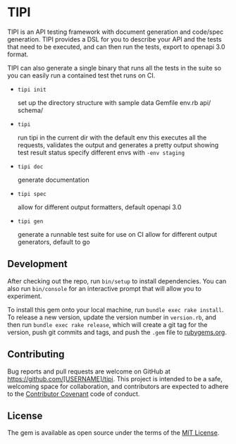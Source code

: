 # TIPI

TIPI is an API testing framework with document generation and code/spec generation.
TIPI provides a DSL for you to describe your API and the tests that need to be
executed, and can then run the tests, export to openapi 3.0 format.

TIPI can also generate a single binary that runs all the tests in the suite
so you can easily run a contained test thet runs on CI.

- `tipi init`

  set up the directory structure with sample data
  Gemfile
  env.rb
  api/
  schema/

- `tipi`

  run tipi in the current dir with the default env
  this executes all the requests, validates the output
  and generates a pretty output showing test result status
  specify different envs with `-env staging`

- `tipi doc`

  generate documentation

- `tipi spec`

  allow for different output formatters, default openapi 3.0

- `tipi gen`

  generate a runnable test suite for use on CI
  allow for different output generators, default to go

## Development

After checking out the repo, run `bin/setup` to install dependencies. You can also run `bin/console` for an interactive prompt that will allow you to experiment.

To install this gem onto your local machine, run `bundle exec rake install`. To release a new version, update the version number in `version.rb`, and then run `bundle exec rake release`, which will create a git tag for the version, push git commits and tags, and push the `.gem` file to [rubygems.org](https://rubygems.org).

## Contributing

Bug reports and pull requests are welcome on GitHub at https://github.com/[USERNAME]/tipi. This project is intended to be a safe, welcoming space for collaboration, and contributors are expected to adhere to the [Contributor Covenant](http://contributor-covenant.org) code of conduct.

## License

The gem is available as open source under the terms of the [MIT License](https://opensource.org/licenses/MIT).
